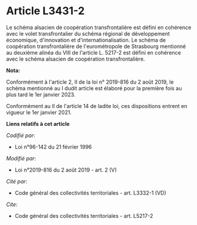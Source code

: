 # Article L3431-2

Le schéma alsacien de coopération transfrontalière est défini en cohérence avec le volet transfrontalier du schéma régional
de développement économique, d'innovation et d'internationalisation. Le schéma de coopération transfrontalière de
l'eurométropole de Strasbourg mentionné au deuxième alinéa du VIII de l'article L. 5217-2 est défini en cohérence avec le
schéma alsacien de coopération transfrontalière.

**Nota:**

Conformément à l'article 2, II de la loi n° 2019-816 du 2 août 2019, le schéma mentionné au I dudit article est élaboré pour
la première fois au plus tard le 1er janvier 2023.

Conformément au II de l'article 14 de ladite loi, ces dispositions entrent en vigueur le 1er janvier 2021.

**Liens relatifs à cet article**

_Codifié par_:

  - Loi n°96-142 du 21 février 1996

_Modifié par_:

  - Loi n°2019-816 du 2 août 2019 - art. 2 (V)

_Cité par_:

  - Code général des collectivités territoriales - art. L3332-1 (VD)

_Cite_:

  - Code général des collectivités territoriales - art. L5217-2
